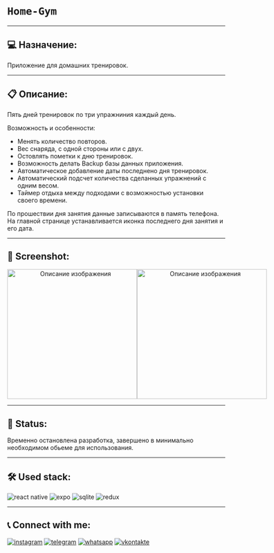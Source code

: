 # `Home-Gym`
---

## 💻 Назначение:
Приложение для домашних тренировок.

---
## 📋 Описание:

Пять дней тренировок по три упражниния каждый день. 

Возможность и особенности: 
- Менять количество повторов.
- Вес снаряда, с одной стороны или с двух.
- Остовлять пометки к дню тренировок.
- Возможность делать Backup базы данных приложения.
- Автоматическое добавление даты последнено дня тренировок.
- Автоматический подсчет количества сделанных упражнений с одним весом.
- Таймер отдыха между подходами с возможностью установки своего времени.

По прошествии дня занятия данные записываются в память телефона. На главной странице устанавливается иконка последнего дня занятия и его дата.

---
## 📸 Screenshot:
<div style="display: flex" align="center" >
  <img src="https://github.com/Kebikov/kebikov-github/blob/main/assets/Home-Gum/img/1.jpg" alt="Описание изображения" width="300" >
  <img src="https://github.com/Kebikov/kebikov-github/blob/main/assets/Home-Gum/img/2.jpg" alt="Описание изображения" width="300" >
</div>

---
## 📌 Status:
Временно остановлена разработка, завершено в минимально необходимом обьеме для использования.

---
## 🛠 Used stack:
![react native](https://img.shields.io/badge/react%20native-%235ED3F3?style=for-the-badge&logo=react&logoColor=%23fff)
![expo](https://img.shields.io/badge/Expo-%232b292b?style=for-the-badge&logo=expo&logoColor=%23fff)
![sqlite](https://img.shields.io/badge/sqlite-%230986C8?style=for-the-badge&logo=sqlite&logoColor=%23fff)
![redux](https://img.shields.io/badge/redux-%23864BC8?style=for-the-badge&logo=redux&logoColor=%23fff)

---
## 📞 Connect with me:
[![instagram](https://img.shields.io/badge/instagram-%23e621d6?style=for-the-badge&logo=instagram&logoColor=%23fff)](https://www.instagram.com/kebikov/)
[![telegram](https://img.shields.io/badge/telegram-%2338ACE2?style=for-the-badge&logo=telegram&logoColor=%23fff)](https://t.me/+375296949843)
[![whatsapp](https://img.shields.io/badge/whatsapp-%2349C859?style=for-the-badge&logo=whatsapp&logoColor=%23fff)](https://call.whatsapp.com/voice/JaIvChKLf5aMvVF51pPuIU)
[![vkontakte](https://img.shields.io/badge/vkontakte-%230077FF?style=for-the-badge&logo=vk&logoColor=%23fff)](https://vk.com/id58859701/)
